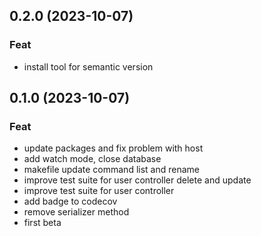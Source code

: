 ## 0.2.0 (2023-10-07)

### Feat

- install tool for semantic version

## 0.1.0 (2023-10-07)

### Feat

- update packages and fix problem with host
- add watch mode, close database
- makefile update command list and rename
- improve test suite for user controller delete and update
- improve test suite for user controller
- add badge to codecov
- remove serializer method
- first beta
